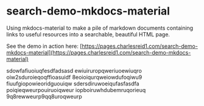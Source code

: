 # search-demo-mkdocs-material

Using mkdocs-material to make a pile of markdown documents containing links
to useful resources into a searchable, beautiful HTML page.

See the demo in action here: [https://pages.charlesreid1.com/search-demo-mkdocs-material](https://pages.charlesreid1.com/search-demo-mkdocs-material)

sdowfafiuoiuqfesdfadsasd
ewiuiruropqweriuoewiuqro
oiw2sduroieqoqffioasuidf
8eoioiqurqweiowdufoqiwu9
fiuufgiopowieoridguouiqw
sdersdiruwoeiqufasfasdfa
poiqieqweurpouiruoiqweur
iopboiruwhdubemruqorieuq
9q8rewweurp9qq8uroqweurp

